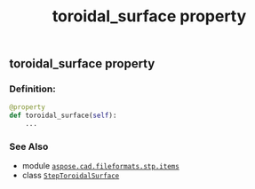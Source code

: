 ﻿---
title: toroidal_surface property
second_title: Aspose.CAD for Python via .NET API References
description: 
type: docs
weight: 90
url: /python-net/aspose.cad.fileformats.stp.items/steptoroidalsurface/toroidal_surface/
is_root: false
---

## toroidal_surface property

### Definition:
```python
@property
def toroidal_surface(self):
    ...
```

### See Also
* module [`aspose.cad.fileformats.stp.items`](../../)
* class [`StepToroidalSurface`](/cad/python-net/aspose.cad.fileformats.stp.items/steptoroidalsurface)
